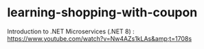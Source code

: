 # learning-shopping-with-coupon
Introduction to .NET Microservices (.NET 8) : https://www.youtube.com/watch?v=Nw4AZs1kLAs&amp;t=1708s
